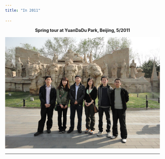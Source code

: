 ```yaml
---
title: "In 2011"

---
```



<center><strong>Spring tour at YuanDaDu Park, Beijing, 5/2011</strong></center>
<p style="line-height: 50%;"></p>
<center><img src="/static/img/album/2011_05.jpeg" width="640px"></center>
<p style="line-height: 50%;"></p>
<hr>
